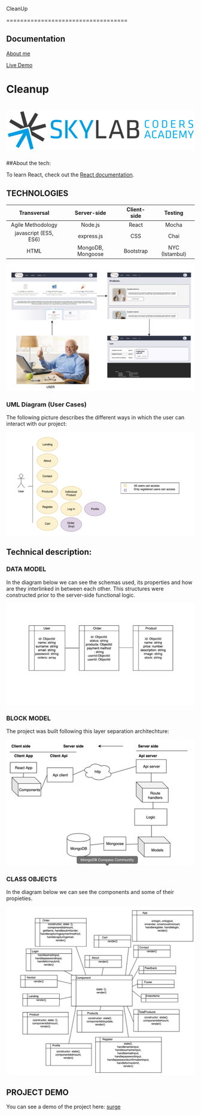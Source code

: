 

 CleanUp

===================================

## Documentation

[About me](https://github.com/PedroGarrigaNogues)


[Live Demo](http://cleanup.surge.sh/#/)

# Cleanup

# ![](./images/skylab-coders-logo.png)

##About the tech:

To learn React, check out the [React documentation](https://reactjs.org/).


## TECHNOLOGIES

| Transversal | Server-side | Client-side | Testing |
| :---------: |:-------: |:----------: |:---------: |
| Agile Methodology|  Node.js | React | Mocha |
| javascript (ES5, ES6) | express.js | CSS | Chai |
| HTML | MongoDB, Mongoose  | Bootstrap | NYC (Istambul) |
 

![](./images/userexp.png)


### UML Diagram (User Cases)

The following picture describes the different ways in which the user can interact with our project:

![](./images/user-cases.png)

## Technical description:

### DATA MODEL

In the diagram below we can see the schemas used, its properties and how are they interlinked in between each other. This structures were constructed prior to the server-side functional logic.      

![](./images/data-model.png)

### BLOCK MODEL

The project was built following this layer separation architechture:

![block model](./images/block-model.png)

### CLASS OBJECTS

In the diagram below we can see the components and some of their propieties.      

![](./images/class-objects.png)





## PROJECT DEMO

You can see a demo of the project here: [surge](http://cleanup.surge.sh/#/)



